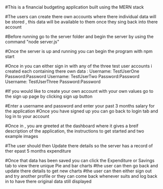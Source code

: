 #This is a financial budgeting application built using the MERN stack 

#The users can create there own accounts where there individual data will be stored , this data will be available to them once they sing back into there account

#Before running go to the server folder and begin the server by using the command "node server.js"

#Once the server is up and running you can begin the program with npm start 

#Once in you can either sign in with any of the three test user accounts i created each containing there own data :
  Username: TestUserOne Password:Password
  Username: TestUserTwo Password:Password
  Username: TestUserThree Password:Password

#If you would like to create your own account with your own values go to the sign up page by clicking sign up button

#Enter a username and password and enter your past 3 months salary for the application
#Once you have signed up you can go back to login tab and log in to your account

#Once in , you are greeted at the dashboard where it gives  a breif description of the application, the instructions to get started and two example images

#The user should then Update there details so the server has a record of ther epast 5 months expenditure 

#Once that data has been saved you can click the Expenditure or Savings tab to view there unique Pie and bar charts 
#the user can then go back and update there details to get new charts 
#the user can then either sign out and try another profile or they can come back whenever suits and log back in to have there original data still displayed
